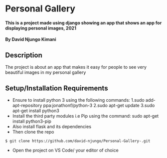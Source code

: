 # Personal Gallery
#### This is a project made using django showing an app that shows an app for displaying personal images, 2021
#### By **David Njungo Kimani**
## Description
The project is about an app that makes it easy for people to see very beautiful images in my personal gallery  
## Setup/Installation Requirements
* Ensure  to install python 3 using the following commands:
    1.sudo add-apt-repository ppa:jonathonf/python-3
    2.sudo apt-get update
    3.sudo apt-get install python3
* Install the third party modules i.e Pip using the command:
    sudo apt-get install python3-pip 
* Also install flask and its dependencies
* Then clone the repo 
```
$ git clone https://github.com/david-njungo/Personal-Gallery-.git
```
* Open  the project on VS Code/ your editor of choice